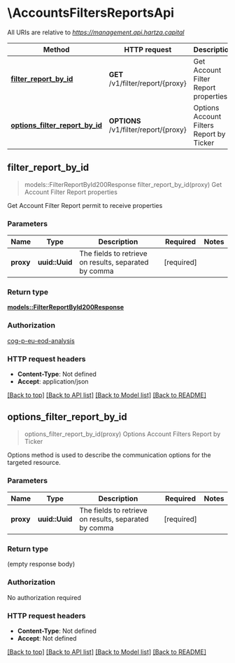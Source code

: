# \AccountsFiltersReportsApi

All URIs are relative to *https://management.api.hartza.capital*

Method | HTTP request | Description
------------- | ------------- | -------------
[**filter_report_by_id**](AccountsFiltersReportsApi.md#filter_report_by_id) | **GET** /v1/filter/report/{proxy} | Get Account Filter Report properties
[**options_filter_report_by_id**](AccountsFiltersReportsApi.md#options_filter_report_by_id) | **OPTIONS** /v1/filter/report/{proxy} | Options Account Filters Report by Ticker



## filter_report_by_id

> models::FilterReportById200Response filter_report_by_id(proxy)
Get Account Filter Report properties

Get Account Filter Report permit to receive properties

### Parameters


Name | Type | Description  | Required | Notes
------------- | ------------- | ------------- | ------------- | -------------
**proxy** | **uuid::Uuid** | The fields to retrieve on results, separated by comma | [required] |

### Return type

[**models::FilterReportById200Response**](FilterReportByID_200_response.md)

### Authorization

[cog-p-eu-eod-analysis](../README.md#cog-p-eu-eod-analysis)

### HTTP request headers

- **Content-Type**: Not defined
- **Accept**: application/json

[[Back to top]](#) [[Back to API list]](../README.md#documentation-for-api-endpoints) [[Back to Model list]](../README.md#documentation-for-models) [[Back to README]](../README.md)


## options_filter_report_by_id

> options_filter_report_by_id(proxy)
Options Account Filters Report by Ticker

Options method is used to describe the communication options for the targeted resource.

### Parameters


Name | Type | Description  | Required | Notes
------------- | ------------- | ------------- | ------------- | -------------
**proxy** | **uuid::Uuid** | The fields to retrieve on results, separated by comma | [required] |

### Return type

 (empty response body)

### Authorization

No authorization required

### HTTP request headers

- **Content-Type**: Not defined
- **Accept**: Not defined

[[Back to top]](#) [[Back to API list]](../README.md#documentation-for-api-endpoints) [[Back to Model list]](../README.md#documentation-for-models) [[Back to README]](../README.md)


